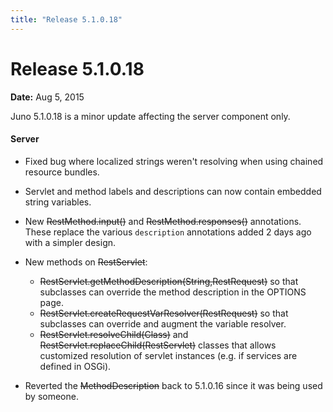 ```yaml
---
title: "Release 5.1.0.18"
---
```


# Release 5.1.0.18

**Date:** Aug 5, 2015

Juno 5.1.0.18 is a minor update affecting the server component only.

#### Server

- Fixed bug where localized strings weren't resolving when using chained resource bundles.

- Servlet and method labels and descriptions can now contain embedded string variables.

- New ~~RestMethod.input()~~ and ~~RestMethod.responses()~~ annotations.
  These replace the various `description` annotations added 2 days ago with a simpler design.

- New methods on ~~RestServlet~~:
  - ~~RestServlet.getMethodDescription(String,RestRequest)~~ so that subclasses can override the method description in the OPTIONS page.
  - ~~RestServlet.createRequestVarResolver(RestRequest)~~ so that subclasses can override and augment the variable resolver.
  - ~~RestServlet.resolveChild(Class)~~ and ~~RestServlet.replaceChild(RestServlet)~~ classes that allows customized resolution of servlet instances (e.g. if services are defined in OSGi).

- Reverted the ~~MethodDescription~~ back to 5.1.0.16 since it was being used by someone.